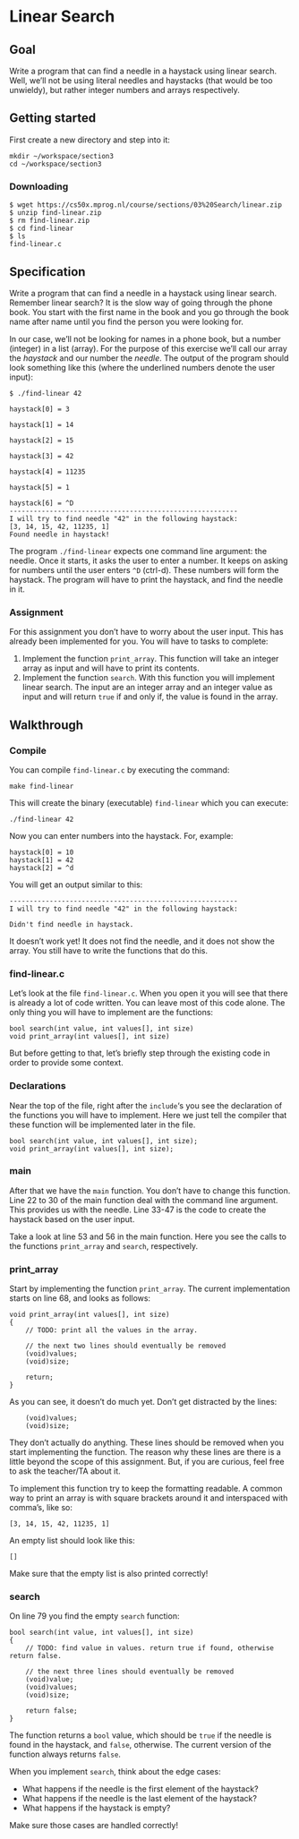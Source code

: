# Linear Search

## Goal

Write a program that can find a needle in a haystack using linear search. Well, we’ll not be using literal needles and haystacks (that would be too unwieldy), but rather integer numbers and arrays respectively.

## Getting started

First create a new directory and step into it:


    mkdir ~/workspace/section3
    cd ~/workspace/section3
### Downloading
    $ wget https://cs50x.mprog.nl/course/sections/03%20Search/linear.zip
    $ unzip find-linear.zip
    $ rm find-linear.zip
    $ cd find-linear
    $ ls
    find-linear.c
## Specification

Write a program that can find a needle in a haystack using linear search. Remember linear search? It is the slow way of going through the phone book. You start with the first name in the book and you go through the book name after name until you find the person you were looking for.

In our case, we’ll not be looking for names in a phone book, but a number (integer) in a list (array). For the purpose of this exercise we’ll call our array the *haystack* and our number the *needle*. The output of the program should look something like this (where the underlined numbers denote the user input):


    $ ./find-linear 42
    
    haystack[0] = 3
    
    haystack[1] = 14
    
    haystack[2] = 15
    
    haystack[3] = 42
    
    haystack[4] = 11235
    
    haystack[5] = 1
    
    haystack[6] = ^D
    ---------------------------------------------------------
    I will try to find needle "42" in the following haystack:
    [3, 14, 15, 42, 11235, 1]
    Found needle in haystack!
    

The program `./find-linear` expects one command line argument: the needle. Once it starts, it asks the user to enter a number. It keeps on asking for numbers until the user enters `^D` (ctrl-d). These numbers will form the haystack. The program will have to print the haystack, and find the needle in it.

### Assignment

For this assignment you don’t have to worry about the user input. This has already been implemented for you. You will have to tasks to complete:

1. Implement the function `print_array`. This function will take an integer array as input and will have to print its contents.
2. Implement the function `search`. With this function you will implement linear search. The input are an integer array and an integer value as input and will return `true` if and only if, the value is found in the array.
## Walkthrough
### Compile

You can compile `find-linear.c` by executing the command:


    make find-linear

This will create the binary (executable) `find-linear` which you can execute:


    ./find-linear 42

Now you can enter numbers into the haystack. For, example:


    haystack[0] = 10
    haystack[1] = 42
    haystack[2] = ^d

You will get an output similar to this:


    ---------------------------------------------------------
    I will try to find needle "42" in the following haystack:
    
    Didn't find needle in haystack.

It doesn’t work yet! It does not find the needle, and it does not show the array. You still have to write the functions that do this.

### find-linear.c

Let’s look at the file `find-linear.c`. When you open it you will see that there is already a lot of code written. You can leave most of this code alone. The only thing you will have to implement are the functions:


    bool search(int value, int values[], int size)
    void print_array(int values[], int size)

But before getting to that, let’s briefly step through the existing code in order to provide some context.

### Declarations

Near the top of the file, right after the `include`‘s you see the declaration of the functions you will have to implement. Here we just tell the compiler that these function will be implemented later in the file.


    bool search(int value, int values[], int size);
    void print_array(int values[], int size);
### main

After that we have the `main` function. You don’t have to change this function. Line 22 to 30 of the main function deal with the command line argument. This provides us with the needle. Line 33-47 is the code to create the haystack based on the user input. 

Take a look at line 53 and 56 in the main function. Here you see the calls to the functions `print_array` and `search`, respectively.

### print_array

Start by implementing the function `print_array`. The current implementation starts on line 68, and looks as follows:


    void print_array(int values[], int size)
    {
        // TODO: print all the values in the array.
        
        // the next two lines should eventually be removed
        (void)values;
        (void)size;
        
        return;
    }

As you can see, it doesn’t do much yet. Don’t get distracted by the lines:


        (void)values;
        (void)size;

They don’t actually do anything. These lines should be removed when you start implementing the function. The reason why these lines are there is a little beyond the scope of this assignment. But, if you are curious, feel free to ask the teacher/TA about it.

To implement this function try to keep the formatting readable. A common way to print an array is with square brackets around it and interspaced with comma’s, like so:


    [3, 14, 15, 42, 11235, 1]

An empty list should look like this:


    []

Make sure that the empty list is also printed correctly!

### search

On line 79 you find the empty `search` function:


    bool search(int value, int values[], int size)
    {
        // TODO: find value in values. return true if found, otherwise return false.
        
        // the next three lines should eventually be removed
        (void)value;
        (void)values;
        (void)size;
        
        return false;
    }

The function returns a `bool` value, which should be `true` if the needle is found in the haystack, and `false`, otherwise. The current version of the function always returns `false`.

When you implement `search`, think about the edge cases:

- What happens if the needle is the first element of the haystack?
- What happens if the needle is the last element of the haystack?
- What happens if the haystack is empty?

Make sure those cases are handled correctly!

